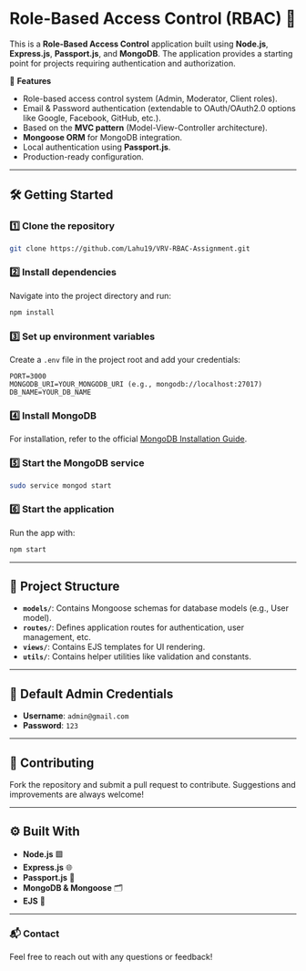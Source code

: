
# Role-Based Access Control (RBAC) 🚀

This is a **Role-Based Access Control** application built using **Node.js**, **Express.js**, **Passport.js**, and **MongoDB**. The application provides a starting point for projects requiring authentication and authorization.

🌟 **Features**  
- Role-based access control system (Admin, Moderator, Client roles).
- Email & Password authentication (extendable to OAuth/OAuth2.0 options like Google, Facebook, GitHub, etc.).
- Based on the **MVC pattern** (Model-View-Controller architecture).
- **Mongoose ORM** for MongoDB integration.
- Local authentication using **Passport.js**.
- Production-ready configuration.

---

## 🛠️ Getting Started

### 1️⃣ Clone the repository  
```bash
git clone https://github.com/Lahu19/VRV-RBAC-Assignment.git
```

### 2️⃣ Install dependencies  
Navigate into the project directory and run:  
```bash
npm install
```

### 3️⃣ Set up environment variables  
Create a `.env` file in the project root and add your credentials:  
```env
PORT=3000
MONGODB_URI=YOUR_MONGODB_URI (e.g., mongodb://localhost:27017)
DB_NAME=YOUR_DB_NAME
```

### 4️⃣ Install MongoDB  
For installation, refer to the official [MongoDB Installation Guide](https://docs.mongodb.com/manual/installation/).  

### 5️⃣ Start the MongoDB service  
```bash
sudo service mongod start
```

### 6️⃣ Start the application  
Run the app with:  
```bash
npm start
```

---

## 📂 Project Structure  
- **`models/`**: Contains Mongoose schemas for database models (e.g., User model).  
- **`routes/`**: Defines application routes for authentication, user management, etc.  
- **`views/`**: Contains EJS templates for UI rendering.  
- **`utils/`**: Contains helper utilities like validation and constants.  

---

## 🔑 Default Admin Credentials  
- **Username**: `admin@gmail.com`  
- **Password**: `123`

---

## 🤝 Contributing  
Fork the repository and submit a pull request to contribute. Suggestions and improvements are always welcome!  

---

## ⚙️ Built With  
- **Node.js** 🟩  
- **Express.js** 🌐  
- **Passport.js** 🔑  
- **MongoDB & Mongoose** 🗂️  
- **EJS** 🎨  

---


### 📬 Contact  
Feel free to reach out with any questions or feedback!  
```
